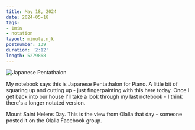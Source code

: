 ```yaml
---
title: May 18, 2024
date: 2024-05-18
tags:
- 1min
- notation
layout: minute.njk
postnumber: 139
duration: '2:12'
length: 5279868
---
```

![Japanese Pentathalon](/main/img/1min/139-2.png)

My notebook says this is Japanese Pentathalon for Piano. A little bit of squaring up and cutting up - just fingerpainting with this here today. Once I get back into our house I'll take a look through my last notebook - I think there's a longer notated version.

Mount Saint Helens Day. This is the view from Olalla that day - someone posted it on the Olalla Facebook group. 

